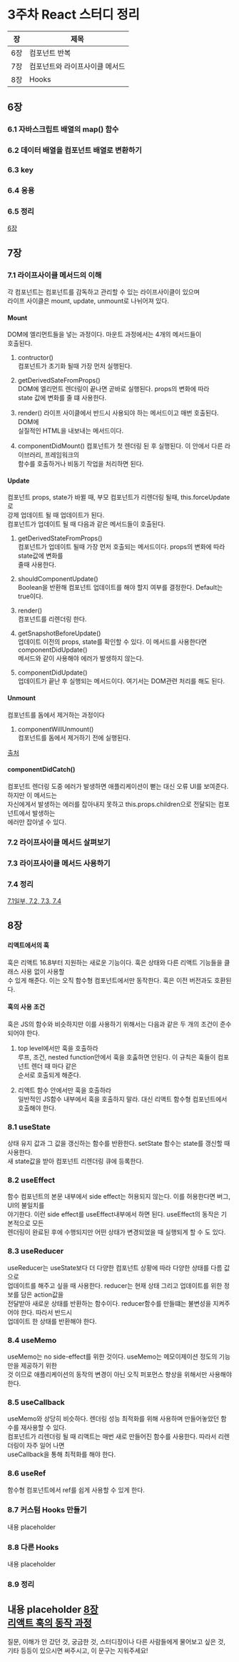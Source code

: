 # 3주차 React 스터디 정리

| 장   | 제목          |
| ---- | ------------- |
| 6장 | 컴포넌트 반복 |
| 7장 | 컴포넌트와 라이프사이클 메서드 |
| 8장 | Hooks |

## 6장

### 6.1 자바스크립트 배열의 map() 함수

### 6.2 데이터 배열을 컴포넌트 배열로 변환하기

### 6.3 key

### 6.4 응용

### 6.5 정리

[6장](https://iskull-dev.tistory.com/145?category=947081)

## 7장

### 7.1 라이프사이클 메서드의 이해

각 컴포넌트는 컴포넌트를 감독하고 관리할 수 있는 라이프사이클이 있으며  
라이프 사이클은 mount, update, unmount로 나뉘어져 있다.  
#### Mount
DOM에 엘리먼트들을 넣는 과정이다. 마운트 과정에서는 4개의 메서드들이  
호출된다.
1. contructor()  
컴포넌트가 초기화 될때 가장 먼저 실행된다.  
   
2. getDerivedSateFromProps()  
DOM에 엘리먼트 렌더링이 끝나면 곧바로 실행된다. props의 변화에 따라  
   state 값에 변화를 줄 떄 사용한다.
   
3. render()
라이프 사이클에서 반드시 사용되야 하는 메서드이고 매번 호출된다. DOM에  
   실질적인 HTML을 내보내는 메서드이다.
   
4. componentDidMount()
컴포넌트가 첫 렌더링 된 후 실행된다. 이 안에서 다른 라이브러리, 프레임워크의  
   함수를 호출하거나 비동기 작업을 처리하면 된다.
   
#### Update
컴포넌트 props, state가 바뀔 때, 부모 컴포넌트가 리렌더링 될때, this.forceUpdate로  
강제 업데이트 될 때 업데이트가 된다.  
컴포넌트가 업데이트 될 때 다음과 같은 메서드들이 호출된다.  
1. getDerivedStateFromProps()  
컴포넌트가 업데이트 될때 가장 먼저 호출되는 메서드이다. props의 변화에 따라 state값에 변화를  
   줄때 사용한다.
   
2. shouldComponentUpdate()  
Boolean을 반환해 컴포넌트 업데이트를 해야 할지 여부를 결정한다. Default는 true이다.
   
3. render()  
컴포넌트를 리렌더링 한다.
   
4. getSnapshotBeforeUpdate()  
업데이트 이전의 props, state를 확인할 수 있다. 이 메서드를 사용한다면 componentDidUpdate()  
   메서드와 같이 사용해야 에러가 발생하지 않는다. 
   
5. componentDidUpdate()  
업데이트가 끝난 후 실행되는 메서드이다. 여기서는 DOM관련 처리를 해도 된다. 
   
#### Unmount
컴포넌트를 돔에서 제거하는 과정이다  
1. componentWillUnmount()  
컴포넌트를 돔에서 제거하기 전에 실행된다.
   
[출처](https://www.w3schools.com/react/react_lifecycle.asp)
   
#### componentDidCatch() 
컴포넌트 렌더링 도중 에러가 발생하면 애플리케이션이 뻗는 대신 오류 UI를 보여준다. 하지만 이 메서드는  
자신에게서 발생하는 에러를 잡아내지 못하고 this.props.children으로 전달되는 컴포넌트에서 발생하는  
에러만 잡아낼 수 있다.

### 7.2 라이프사이클 메서드 살펴보기

### 7.3 라이프사이클 메서드 사용하기

### 7.4 정리
[7.1일부, 7.2, 7.3, 7.4](https://iskull-dev.tistory.com/146?category=947081)

## 8장
#### 리액트에서의 훅
훅은 리액트 16.8부터 지원하는 새로운 기능이다. 훅은 상태와 다른 리액트 기능들을 클래스 사용 없이 사용할  
수 있게 해준다. 이는 오직 함수형 컴포넌트에서만 동작한다. 훅은 이전 버전과도 호환된다.
#### 훅의 사용 조건  
훅은 JS의 함수와 비슷하지만 이를 사용하기 위해서는 다음과 같은 두 개의 조건이 준수되어야 한다.  
1. top level에서만 훅을 호출하라  
루프, 조건, nested function안에서 훅을 호춣하면 안된다. 이 규칙은 훅들이 컴포넌트 렌더 때 마다 같은  
   순서로 호출되게 해준다.
   
2. 리액트 함수 안에서만 훅을 호출하라  
일반적인 JS함수 내부에서 훅을 호출하지 말라. 대신 리액트 함수형 컴포넌트에서 호출해야 한다.  
   
### 8.1 useState
상태 유지 값과 그 값을 갱신하는 함수를 반환한다. setState 함수는 state를 갱신할 때 사용한다.  
새 state값을 받아 컴포넌트 리렌더링 큐에 등록한다. 


### 8.2 useEffect

함수 컴포넌트의 본문 내부에서 side effect는 허용되지 않는다. 이를 허용한다면 버그, UI의 불일치를  
야기한다. 이런 side effect를 useEffect내부에서 하면 된다. useEffect의 동작은 기본적으로 모든  
렌더링이 완료된 후에 수행되지만 어떤 상태가 변경되었을 때 실행되게 할 수 도 있다.

### 8.3 useReducer

useReducer는 useState보다 더 다양한 컴포넌트 상황에 따라 다양한 상태를 다름 값으로  
업데이트를 해주고 싶을 때 사용한다. reducer는 현재 상태 그리고 업데이트를 위한 정보를 담은 action값을  
전달받아 새로운 상태를 반환하는 함수이다. reducer함수를 만들떄는 불변성을 지켜주어야 한다. 따라서 반드시  
업데이트 한 상태를 반환해야 한다.

### 8.4 useMemo
useMemo는 no side-effect를 위한 것이다. useMemo는 메모이제이션 정도의 기능만을 제공하기 위한  
것 이므로 애플리케이션의 동작의 변경이 아닌 오직 퍼포먼스 향상을 위해서만 사용해야 한다.

### 8.5 useCallback
useMemo와 상당히 비슷하다. 렌더링 성능 최적화를 위해 사용하며 만들어놓았던 함수를 재사용할 수 있다.  
컴포넌트가 리렌더링 될 때 리액트는 매번 새로 만들어진 함수를 사용한다. 따라서 리렌더링이 자주 일어 나면  
useCallback을 통해 최적화를 해야 한다.

### 8.6 useRef

함수형 컴포넌트에서 ref를 쉽게 사용할 수 있게 한다.

### 8.7 커스텀 Hooks 만들기

내용 placeholder

### 8.8 다른 Hooks

내용 placeholder

### 8.9 정리

내용 placeholder
[8장](https://iskull-dev.tistory.com/148?category=947081)  
[리액트 훅의 동작 과정](https://hewonjeong.github.io/deep-dive-how-do-react-hooks-really-work-ko/)
------

질문, 이해가 안 갔던 것, 궁금한 것, 스터디장이나 다른 사람들에게 물어보고 싶은 것, 기타 등등이 있으시면 써주시고, 이 문구는 지워주세요!
